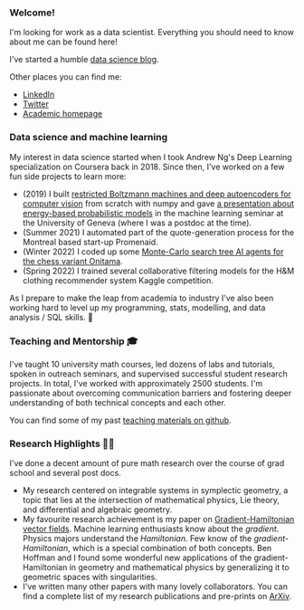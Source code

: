 ### Welcome!

I'm looking for work as a data scientist. Everything you should need to know about me can be found here!

I've started a humble [data science blog](https://lanej5.github.io/fastpages/).

Other places you can find me:
- [LinkedIn](https://linkedin.com/in/lanej5)
- [Twitter](https://twitter.com/__jeremylane__)
- [Academic homepage](https://ms.mcmaster.ca/~lanej5/)

### Data science and machine learning

My interest in data science started when I took Andrew Ng's Deep Learning specialization on Coursera back in 2018. Since then, I've worked on a few fun side projects to learn more:

- (2019) I built [restricted Boltzmann machines and deep autoencoders for computer vision](https://github.com/lanej5/bm) from scratch with numpy and gave [a presentation about energy-based probabilistic models](https://github.com/lanej5/bm/blob/master/slides.pdf) in the machine learning seminar at the University of Geneva (where I was a postdoc at the time).
- (Summer 2021) I automated part of the quote-generation process for the Montreal based start-up Promenaid.
- (Winter 2022) I coded up some [Monte-Carlo search tree AI agents for the chess variant Onitama](https://github.com/lanej5/onitamAI).
- (Spring 2022) I trained several collaborative filtering models for the H&M clothing recommender system Kaggle competition.

As I prepare to make the leap from academia to industry I've also been working hard to level up my programming, stats, modelling, and data analysis / SQL skills. 💪

### Teaching and Mentorship 🎓

I've taught 10 university math courses, led dozens of labs and tutorials, spoken in outreach seminars, and supervised successful student research projects. In total, I've worked with approximately 2500 students. I'm passionate about overcoming communication barriers and fostering deeper understanding of both technical concepts and each other. 

You can find some of my past [teaching materials on github](https://github.com/lanej5/math).

### Research Highlights 🧮🔬

I've done a decent amount of pure math research over the course of grad school and several post docs.

- My research centered on integrable systems in symplectic geometry, a topic that lies at the intersection of mathematical physics, Lie theory, and differential and algebraic geometry.
- My favourite research achievement is my paper on [Gradient-Hamiltonian vector fields](http://arxiv.org/abs/2008.13656). Machine learning enthusiasts know about the *gradient*. Physics majors understand the *Hamiltonian*. Few know of the *gradient-Hamiltonian*, which is a special combination of both concepts. Ben Hoffman and I found some wonderful new applications of the gradient-Hamiltonian in geometry and mathematical physics by generalizing it to geometric spaces with singularities. 
- I've written many other papers with many lovely collaborators. You can find a complete list of my research publications and pre-prints on [ArXiv](https://arxiv.org/a/lane_j_2.html).
